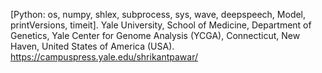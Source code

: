 [Python: os, numpy, shlex, subprocess, sys, wave, deepspeech, Model, printVersions, timeit].
Yale University, School of Medicine, Department of Genetics, Yale Center for Genome Analysis (YCGA), Connecticut, New Haven, United States of America (USA).
https://campuspress.yale.edu/shrikantpawar/
